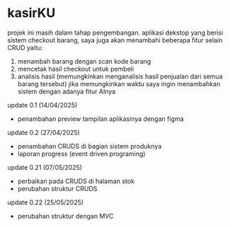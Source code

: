 # kasirKU
projek ini masih dalam tahap pengembangan. aplikasi dekstop yang berisi sistem checkout barang, saya juga akan menambahi beberapa fitur selain CRUD yaitu:
1. menambah barang dengan scan kode barang
2. mencetak hasil checkout untuk pembeli
3. analisis hasil (memungkinkan menganalisis hasil penjualan dari semua barang tersebut)
jika memungkinkan waktu saya ingin menambahkan sistem dengan adanya fitur AInya 

update 0.1 (14/04/2025)
- penambahan preview tampilan aplikasinya dengan figma

update 0.2 (27/04/2025)
- penambahan CRUDS di bagian sistem produknya
- laporan progress (event driven programing)

update 0.21 (07/05/2025)
- perbaikan pada CRUDS di halaman stok
- perubahan struktur CRUDS

update 0.22 (25/05/2025)
- perubahan struktur dengan MVC
